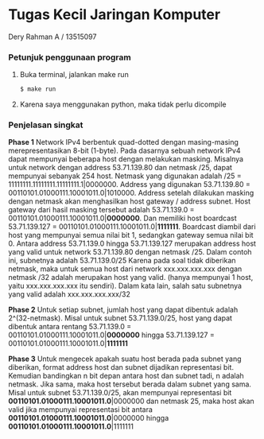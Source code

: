 # Tugas Kecil Jaringan Komputer
Dery Rahman A / 13515097

### Petunjuk penggunaan program

1. Buka terminal, jalankan make run
    ```sh
    $ make run
    ```
2. Karena saya menggunakan python, maka tidak perlu dicompile

### Penjelasan singkat

**Phase 1**
    Network IPv4 berbentuk quad-dotted dengan masing-masing merepresentasikan 8-bit (1-byte). Pada dasarnya sebuah network IPv4 dapat mempunyai beberapa host dengan melakukan masking. Misalnya untuk network dengan address 53.71.139.80 dan netmask /25, dapat mempunyai sebanyak 254 host.
    Netmask yang digunakan adalah /25 = 11111111.11111111.11111111.1|0000000. Address yang digunakan 53.71.139.80 = 00110101.01000111.10001011.0|1010000. Address setelah dilakukan masking dengan netmask akan menghasilkan host gateway / address subnet. Host gateway dari hasil masking tersebut adalah 53.71.139.0 = 00110101.01000111.10001011.0|**0000000**. Dan memiliki host boardcast 53.71.139.127 = 00110101.01000111.10001011.0|**1111111**. Boardcast diambil dari host yang mempunyai semua nilai bit 1, sedangkan gateway semua nilai bit 0. Antara address 53.71.139.0 hingga 53.71.139.127 merupakan address host yang valid untuk network 53.71.139.80 dengan netmask /25. Dalam contoh ini, subnetnya adalah 53.71.139.0/25
    Karena pada soal tidak diberikan netmask, maka untuk semua host dari network xxx.xxx.xxx.xxx dengan netmask /32 adalah merupakan host yang valid. (hanya mempunyai 1 host, yaitu xxx.xxx.xxx.xxx itu sendiri). Dalam kata lain, salah satu subnetnya yang valid adalah xxx.xxx.xxx.xxx/32

**Phase 2**
    Untuk setiap subnet, jumlah host yang dapat dibentuk adalah 2^(32-netmask). Misal untuk subnet 53.71.139.0/25, host yang dapat dibentuk antara rentang 53.71.139.0 = 00110101.01000111.10001011.0|**0000000** hingga 53.71.139.127 = 00110101.01000111.10001011.0|**1111111**
    
**Phase 3**
    Untuk mengecek apakah suatu host berada pada subnet yang diberikan, format address host dan subnet dijadikan representasi bit. Kemudian bandingkan n bit depan antara host dan subnet tadi, n adalah netmask. Jika sama, maka host tersebut berada dalam subnet yang sama. Misal untuk subnet 53.71.139.0/25, akan mempunyai representasi bit **00110101.01000111.10001011.0**|0000000 dan netmask 25, maka host akan valid jika mempunyai representasi bit antara **00110101.01000111.10001011.0**|0000000 hingga **00110101.01000111.10001011.0**|1111111